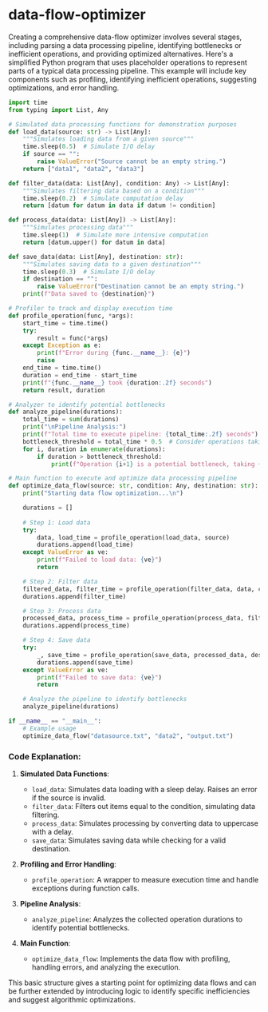 # data-flow-optimizer

Creating a comprehensive data-flow optimizer involves several stages, including parsing a data processing pipeline, identifying bottlenecks or inefficient operations, and providing optimized alternatives. Here's a simplified Python program that uses placeholder operations to represent parts of a typical data processing pipeline. This example will include key components such as profiling, identifying inefficient operations, suggesting optimizations, and error handling.

```python
import time
from typing import List, Any

# Simulated data processing functions for demonstration purposes
def load_data(source: str) -> List[Any]:
    """Simulates loading data from a given source"""
    time.sleep(0.5)  # Simulate I/O delay
    if source == "":
        raise ValueError("Source cannot be an empty string.")
    return ["data1", "data2", "data3"]

def filter_data(data: List[Any], condition: Any) -> List[Any]:
    """Simulates filtering data based on a condition"""
    time.sleep(0.2)  # Simulate computation delay
    return [datum for datum in data if datum != condition]

def process_data(data: List[Any]) -> List[Any]:
    """Simulates processing data"""
    time.sleep(1)  # Simulate more intensive computation
    return [datum.upper() for datum in data]

def save_data(data: List[Any], destination: str):
    """Simulates saving data to a given destination"""
    time.sleep(0.3)  # Simulate I/O delay
    if destination == "":
        raise ValueError("Destination cannot be an empty string.")
    print(f"Data saved to {destination}")

# Profiler to track and display execution time
def profile_operation(func, *args):
    start_time = time.time()
    try:
        result = func(*args)
    except Exception as e:
        print(f"Error during {func.__name__}: {e}")
        raise
    end_time = time.time()
    duration = end_time - start_time
    print(f"{func.__name__} took {duration:.2f} seconds")
    return result, duration

# Analyzer to identify potential bottlenecks
def analyze_pipeline(durations):
    total_time = sum(durations)
    print("\nPipeline Analysis:")
    print(f"Total time to execute pipeline: {total_time:.2f} seconds")
    bottleneck_threshold = total_time * 0.5  # Consider operations taking more than 50% of the total time as bottlenecks
    for i, duration in enumerate(durations):
        if duration > bottleneck_threshold:
            print(f"Operation {i+1} is a potential bottleneck, taking {duration:.2f} seconds.")

# Main function to execute and optimize data processing pipeline
def optimize_data_flow(source: str, condition: Any, destination: str):
    print("Starting data flow optimization...\n")

    durations = []
    
    # Step 1: Load data
    try:
        data, load_time = profile_operation(load_data, source)
        durations.append(load_time)
    except ValueError as ve:
        print(f"Failed to load data: {ve}")
        return

    # Step 2: Filter data
    filtered_data, filter_time = profile_operation(filter_data, data, condition)
    durations.append(filter_time)

    # Step 3: Process data
    processed_data, process_time = profile_operation(process_data, filtered_data)
    durations.append(process_time)

    # Step 4: Save data
    try:
        _, save_time = profile_operation(save_data, processed_data, destination)
        durations.append(save_time)
    except ValueError as ve:
        print(f"Failed to save data: {ve}")
        return

    # Analyze the pipeline to identify bottlenecks
    analyze_pipeline(durations)

if __name__ == "__main__":
    # Example usage
    optimize_data_flow("datasource.txt", "data2", "output.txt")
```

### Code Explanation:

1. **Simulated Data Functions**: 
   - `load_data`: Simulates data loading with a sleep delay. Raises an error if the source is invalid.
   - `filter_data`: Filters out items equal to the condition, simulating data filtering.
   - `process_data`: Simulates processing by converting data to uppercase with a delay.
   - `save_data`: Simulates saving data while checking for a valid destination.

2. **Profiling and Error Handling**:
   - `profile_operation`: A wrapper to measure execution time and handle exceptions during function calls.

3. **Pipeline Analysis**:
   - `analyze_pipeline`: Analyzes the collected operation durations to identify potential bottlenecks.

4. **Main Function**:
   - `optimize_data_flow`: Implements the data flow with profiling, handling errors, and analyzing the execution.

This basic structure gives a starting point for optimizing data flows and can be further extended by introducing logic to identify specific inefficiencies and suggest algorithmic optimizations.